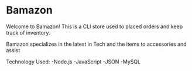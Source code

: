 # Bamazon

Welcome to Bamazon!
This is a CLI store used to placed orders and keep track of inventory.

Bamazon specializes in the latest in Tech and the items to accessories and assist


Technology Used:
-Node.js
-JavaScript
-JSON
-MySQL
